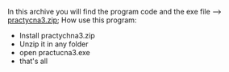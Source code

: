 In this archive you will find the program code and the exe file -->
[practycna3.zip](https://github.com/VladosGameDev/practychna3/files/10020604/practucna3.zip);
How use this program:
- Install practychna3.zip
- Unzip it in any folder
- open practucna3.exe
- that's all
